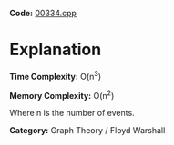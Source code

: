 **Code:** [00334.cpp](./00334.cpp)

# Explanation

**Time Complexity:** O(n<sup>3</sup>)

**Memory Complexity:** O(n<sup>2</sup>)

Where n is the number of events.

**Category:** Graph Theory / Floyd Warshall

